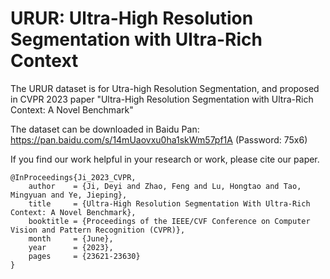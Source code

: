 # URUR: Ultra-High Resolution Segmentation with Ultra-Rich Context

The URUR dataset is for Utra-high Resolution Segmentation, and proposed in CVPR 2023 paper "Ultra-High Resolution Segmentation with Ultra-Rich Context: A Novel Benchmark"

The dataset can be downloaded in Baidu Pan: https://pan.baidu.com/s/14mUaovxu0ha1skWm57pf1A (Password: 75x6) 

If you find our work helpful in your research or work, please cite our paper.

```
@InProceedings{Ji_2023_CVPR,
    author    = {Ji, Deyi and Zhao, Feng and Lu, Hongtao and Tao, Mingyuan and Ye, Jieping},
    title     = {Ultra-High Resolution Segmentation With Ultra-Rich Context: A Novel Benchmark},
    booktitle = {Proceedings of the IEEE/CVF Conference on Computer Vision and Pattern Recognition (CVPR)},
    month     = {June},
    year      = {2023},
    pages     = {23621-23630}
}
```

